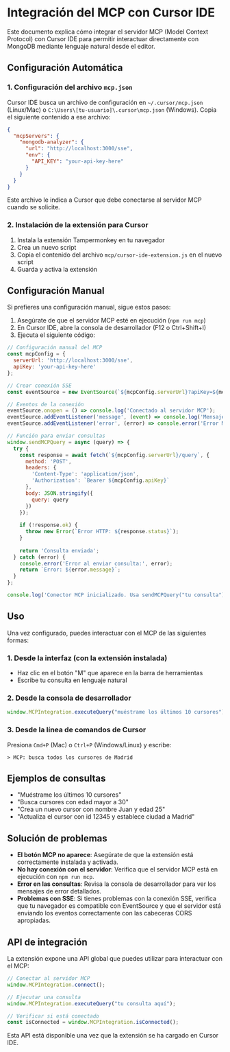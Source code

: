 # Integración del MCP con Cursor IDE

Este documento explica cómo integrar el servidor MCP (Model Context Protocol) con Cursor IDE para permitir interactuar directamente con MongoDB mediante lenguaje natural desde el editor.

## Configuración Automática

### 1. Configuración del archivo `mcp.json`

Cursor IDE busca un archivo de configuración en `~/.cursor/mcp.json` (Linux/Mac) o `C:\Users\[tu-usuario]\.cursor\mcp.json` (Windows). Copia el siguiente contenido a ese archivo:

```json
{
  "mcpServers": {
    "mongodb-analyzer": {
      "url": "http://localhost:3000/sse",
      "env": {
        "API_KEY": "your-api-key-here"
      }
    }
  }
}
```

Este archivo le indica a Cursor que debe conectarse al servidor MCP cuando se solicite.

### 2. Instalación de la extensión para Cursor

1. Instala la extensión Tampermonkey en tu navegador
2. Crea un nuevo script
3. Copia el contenido del archivo `mcp/cursor-ide-extension.js` en el nuevo script
4. Guarda y activa la extensión

## Configuración Manual

Si prefieres una configuración manual, sigue estos pasos:

1. Asegúrate de que el servidor MCP esté en ejecución (`npm run mcp`)
2. En Cursor IDE, abre la consola de desarrollador (F12 o Ctrl+Shift+I)
3. Ejecuta el siguiente código:

```javascript
// Configuración manual del MCP
const mcpConfig = {
  serverUrl: 'http://localhost:3000/sse',
  apiKey: 'your-api-key-here'
};

// Crear conexión SSE
const eventSource = new EventSource(`${mcpConfig.serverUrl}?apiKey=${mcpConfig.apiKey}`);

// Eventos de la conexión
eventSource.onopen = () => console.log('Conectado al servidor MCP');
eventSource.addEventListener('message', (event) => console.log('Mensaje del MCP:', JSON.parse(event.data)));
eventSource.addEventListener('error', (error) => console.error('Error MCP:', error));

// Función para enviar consultas
window.sendMCPQuery = async (query) => {
  try {
    const response = await fetch(`${mcpConfig.serverUrl}/query`, {
      method: 'POST',
      headers: {
        'Content-Type': 'application/json',
        'Authorization': `Bearer ${mcpConfig.apiKey}`
      },
      body: JSON.stringify({
        query: query
      })
    });
    
    if (!response.ok) {
      throw new Error(`Error HTTP: ${response.status}`);
    }
    
    return 'Consulta enviada';
  } catch (error) {
    console.error('Error al enviar consulta:', error);
    return `Error: ${error.message}`;
  }
};

console.log('Conector MCP inicializado. Usa sendMCPQuery("tu consulta") para enviar consultas.');
```

## Uso

Una vez configurado, puedes interactuar con el MCP de las siguientes formas:

### 1. Desde la interfaz (con la extensión instalada)

- Haz clic en el botón "M" que aparece en la barra de herramientas
- Escribe tu consulta en lenguaje natural

### 2. Desde la consola de desarrollador

```javascript
window.MCPIntegration.executeQuery("muéstrame los últimos 10 cursores");
```

### 3. Desde la línea de comandos de Cursor

Presiona `Cmd+P` (Mac) o `Ctrl+P` (Windows/Linux) y escribe:

```
> MCP: busca todos los cursores de Madrid
```

## Ejemplos de consultas

- "Muéstrame los últimos 10 cursores"
- "Busca cursores con edad mayor a 30"
- "Crea un nuevo cursor con nombre Juan y edad 25"
- "Actualiza el cursor con id 12345 y establece ciudad a Madrid"

## Solución de problemas

- **El botón MCP no aparece**: Asegúrate de que la extensión está correctamente instalada y activada.
- **No hay conexión con el servidor**: Verifica que el servidor MCP está en ejecución con `npm run mcp`.
- **Error en las consultas**: Revisa la consola de desarrollador para ver los mensajes de error detallados.
- **Problemas con SSE**: Si tienes problemas con la conexión SSE, verifica que tu navegador es compatible con EventSource y que el servidor está enviando los eventos correctamente con las cabeceras CORS apropiadas.

## API de integración

La extensión expone una API global que puedes utilizar para interactuar con el MCP:

```javascript
// Conectar al servidor MCP
window.MCPIntegration.connect();

// Ejecutar una consulta
window.MCPIntegration.executeQuery("tu consulta aquí");

// Verificar si está conectado
const isConnected = window.MCPIntegration.isConnected();
```

Esta API está disponible una vez que la extensión se ha cargado en Cursor IDE. 